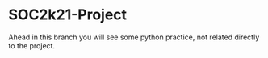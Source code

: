 # SOC2k21-Project
Ahead in this branch you will see some python practice, not related directly to the project.
